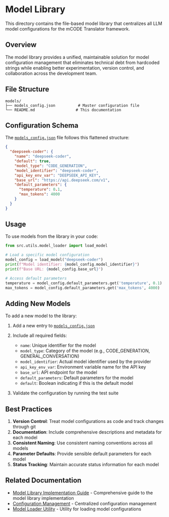 # Model Library

This directory contains the file-based model library that centralizes all LLM model configurations for the mCODE Translator framework.

## Overview

The model library provides a unified, maintainable solution for model configuration management that eliminates technical debt from hardcoded strings while enabling better experimentation, version control, and collaboration across the development team.

## File Structure

```
models/
├── models_config.json          # Master configuration file
└── README.md                  # This documentation
```

## Configuration Schema

The [`models_config.json`](models_config.json) file follows this flattened structure:

```json
{
  "deepseek-coder": {
    "name": "deepseek-coder",
    "default": true,
    "model_type": "CODE_GENERATION",
    "model_identifier": "deepseek-coder",
    "api_key_env_var": "DEEPSEEK_API_KEY",
    "base_url": "https://api.deepseek.com/v1",
    "default_parameters": {
      "temperature": 0.1,
      "max_tokens": 4000
    }
  }
}
```

## Usage

To use models from the library in your code:

```python
from src.utils.model_loader import load_model

# Load a specific model configuration
model_config = load_model("deepseek-coder")
print(f"Model identifier: {model_config.model_identifier}")
print(f"Base URL: {model_config.base_url}")

# Access default parameters
temperature = model_config.default_parameters.get('temperature', 0.1)
max_tokens = model_config.default_parameters.get('max_tokens', 4000)
```

## Adding New Models

To add a new model to the library:

1. Add a new entry to [`models_config.json`](models_config.json)
2. Include all required fields:
   - `name`: Unique identifier for the model
   - `model_type`: Category of the model (e.g., CODE_GENERATION, GENERAL_CONVERSATION)
   - `model_identifier`: Actual model identifier used by the provider
   - `api_key_env_var`: Environment variable name for the API key
   - `base_url`: API endpoint for the model
   - `default_parameters`: Default parameters for the model
   - `default`: Boolean indicating if this is the default model

3. Validate the configuration by running the test suite

## Best Practices

1. **Version Control**: Treat model configurations as code and track changes through git
2. **Documentation**: Include comprehensive descriptions and metadata for each model
3. **Consistent Naming**: Use consistent naming conventions across all models
4. **Parameter Defaults**: Provide sensible default parameters for each model
5. **Status Tracking**: Maintain accurate status information for each model

## Related Documentation

- [Model Library Implementation Guide](../docs/MODEL_LIBRARY_GUIDE.md) - Comprehensive guide to the model library implementation
- [Configuration Management](../src/utils/config.py) - Centralized configuration management
- [Model Loader Utility](../src/utils/model_loader.py) - Utility for loading model configurations